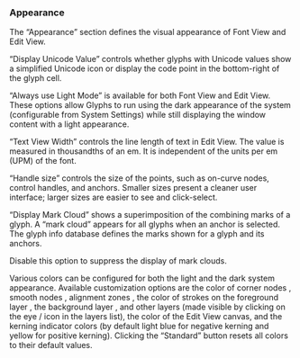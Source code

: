 ### Appearance

The “Appearance” section defines the visual appearance of Font View and Edit View.

“Display Unicode Value” controls whether glyphs with Unicode values show a simplified Unicode icon or display the code point in the bottom-right of the glyph cell.

“Always use Light Mode” is available for both Font View and Edit View.
These options allow Glyphs to run using the dark appearance of the system (configurable from System Settings) while still displaying the window content with a light appearance.

“Text View Width” controls the line length of text in Edit View.
The value is measured in thousandths of an em.
It is independent of the units per em (UPM) of the font.

“Handle size” controls the size of the points, such as on-curve nodes, control handles, and anchors.
Smaller sizes present a cleaner user interface; larger sizes are easier to see and click-select.

“Display Mark Cloud” shows a superimposition of the combining marks of a glyph.
A “mark cloud” appears for all glyphs when an anchor is selected.
The glyph info database defines the marks shown for a glyph and its anchors.

Disable this option to suppress the display of mark clouds.

Various colors can be configured for both the light and the dark system appearance.
Available customization options are the color of corner nodes ,
smooth nodes ,
alignment zones ,
the color of strokes on the foreground layer ,
the background layer ,
and other layers  (made visible by clicking on the eye / icon in the layers list),
the color of the Edit View canvas,
and the kerning indicator colors (by default light blue  for negative kerning and yellow  for positive kerning).
Clicking the “Standard” button resets all colors to their default values.